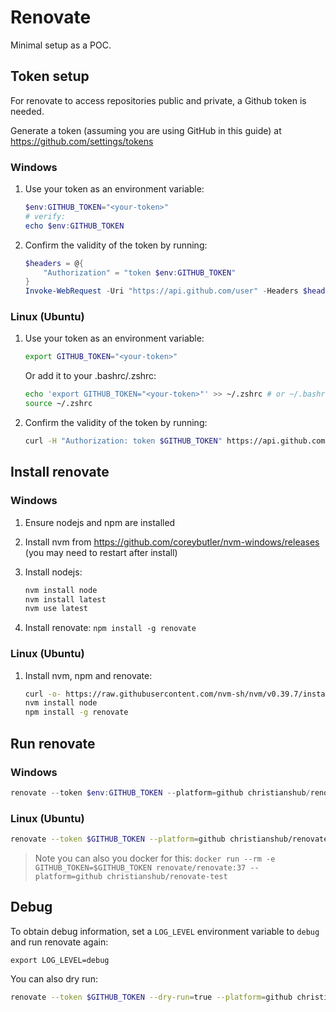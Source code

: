 # Renovate

Minimal setup as a POC.

## Token setup

For renovate to access repositories public and private, a Github token is needed.

Generate a token (assuming you are using GitHub in this guide) at <https://github.com/settings/tokens>


### Windows

1. Use your token as an environment variable:

    ```ps1
    $env:GITHUB_TOKEN="<your-token>"
    # verify:
    echo $env:GITHUB_TOKEN
    ```

1. Confirm the validity of the token by running:

    ```ps1
    $headers = @{
        "Authorization" = "token $env:GITHUB_TOKEN"
    }
    Invoke-WebRequest -Uri "https://api.github.com/user" -Headers $headers
    ```

### Linux (Ubuntu)

1. Use your token as an environment variable:

    ```bash
    export GITHUB_TOKEN="<your-token>"
    ```

    Or add it to your .bashrc/.zshrc:

    ```bash
    echo 'export GITHUB_TOKEN="<your-token>"' >> ~/.zshrc # or ~/.bashrc
    source ~/.zshrc
    ```

1. Confirm the validity of the token by running:
                
    ```bash
    curl -H "Authorization: token $GITHUB_TOKEN" https://api.github.com/user
    ```

## Install renovate

### Windows
    
1. Ensure nodejs and npm are installed

1. Install nvm from <https://github.com/coreybutler/nvm-windows/releases> (you may need to restart after install)

1. Install nodejs: 

    ```ps1
    nvm install node
    nvm install latest
    nvm use latest
    ```

1. Install renovate: `npm install -g renovate`

### Linux (Ubuntu)

1. Install nvm, npm and renovate:

    ```bash
    curl -o- https://raw.githubusercontent.com/nvm-sh/nvm/v0.39.7/install.sh | bash # (bump the version)
    nvm install node
    npm install -g renovate
    ```
    
## Run renovate

### Windows

```ps1
renovate --token $env:GITHUB_TOKEN --platform=github christianshub/renovate-test
```

### Linux (Ubuntu)

```bash
renovate --token $GITHUB_TOKEN --platform=github christianshub/renovate-test
```

> Note you can also you docker for this: `docker run --rm -e GITHUB_TOKEN=$GITHUB_TOKEN renovate/renovate:37 --platform=github christianshub/renovate-test`

## Debug

To obtain debug information, set a `LOG_LEVEL` environment variable to `debug` and run renovate again:

```
export LOG_LEVEL=debug
```

You can also dry run:

```bash
renovate --token $GITHUB_TOKEN --dry-run=true --platform=github christianshub/renovate-test 
```
